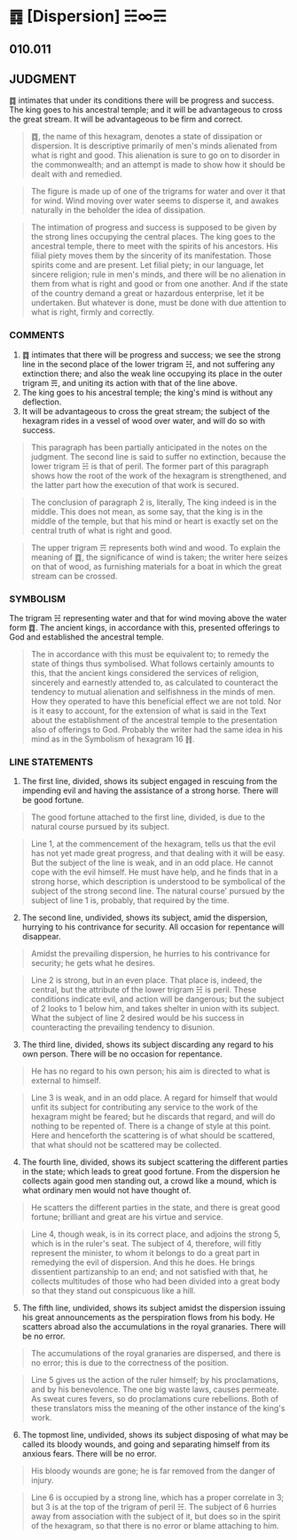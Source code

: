 # ䷺ [Dispersion] ☵∞☴

## 010.011

## JUDGMENT

䷺ intimates that under its conditions there will be progress and success. The king goes to his ancestral temple; and it will be advantageous to cross the great stream. It will be advantageous to be firm and correct.

> ䷺, the name of this hexagram, denotes a state of dissipation or dispersion. It is descriptive primarily of men's minds alienated from what is right and good. This alienation is sure to go on to disorder in the commonwealth; and an attempt is made to show how it should be dealt with and remedied.

> The figure is made up of one of the trigrams for water and over it that for wind. Wind moving over water seems to disperse it, and awakes naturally in the beholder the idea of dissipation.

> The intimation of progress and success is supposed to be given by the strong lines occupying the central places. The king goes to the ancestral temple, there to meet with the spirits of his ancestors. His filial piety moves them by the sincerity of its manifestation. Those spirits come and are present. Let filial piety; in our language, let sincere religion; rule in men's minds, and there will be no alienation in them from what is right and good or from one another. And if the state of the country demand a great or hazardous enterprise, let it be undertaken. But whatever is done, must be done with due attention to what is right, firmly and correctly.

### COMMENTS

1. ䷺ intimates that there will be progress and success; we see the strong line in the second place of the lower trigram ☵, and not suffering any extinction there; and also the weak line occupying its place in the outer trigram ☴, and uniting its action with that of the line above.
2. The king goes to his ancestral temple; the king's mind is without any deflection.
3. It will be advantageous to cross the great stream; the subject of the hexagram rides in a vessel of wood over water, and will do so with success.

> This paragraph has been partially anticipated in the notes on the judgment. The second line is said to suffer no extinction, because the lower trigram ☵ is that of peril. The former part of this paragraph shows how the root of the work of the hexagram is strengthened, and the latter part how the execution of that work is secured.

> The conclusion of paragraph 2 is, literally, The king indeed is in the middle. This does not mean, as some say, that the king is in the middle of the temple, but that his mind or heart is exactly set on the central truth of what is right and good.

> The upper trigram ☴ represents both wind and wood. To explain the meaning of ䷺, the significance of wind is taken; the writer here seizes on that of wood, as furnishing materials for a boat in which the great stream can be crossed.

### SYMBOLISM

The trigram ☵ representing water and that for wind moving above the water form ䷺. The ancient kings, in accordance with this, presented offerings to God and established the ancestral temple.

> The in accordance with this must be equivalent to; to remedy the state of things thus symbolised. What follows certainly amounts to this, that the ancient kings considered the services of religion, sincerely and earnestly attended to, as calculated to counteract the tendency to mutual alienation and selfishness in the minds of men. How they operated to have this beneficial effect we are not told. Nor is it easy to account, for the extension of what is said in the Text about the establishment of the ancestral temple to the presentation also of offerings to God. Probably the writer had the same idea in his mind as in the Symbolism of hexagram 16 ䷏.

### LINE STATEMENTS

1. The first line, divided, shows its subject engaged in rescuing from the impending evil and having the assistance of a strong horse. There will be good fortune.

> The good fortune attached to the first line, divided, is due to the natural course pursued by its subject.

> Line 1, at the commencement of the hexagram, tells us that the evil has not yet made great progress, and that dealing with it will be easy. But the subject of the line is weak, and in an odd place. He cannot cope with the evil himself. He must have help, and he finds that in a strong horse, which description is understood to be symbolical of the subject of the strong second line. The natural course' pursued by the subject of line 1 is, probably, that required by the time.

2. The second line, undivided, shows its subject, amid the dispersion, hurrying to his contrivance for security. All occasion for repentance will disappear.

> Amidst the prevailing dispersion, he hurries to his contrivance for security; he gets what he desires.

> Line 2 is strong, but in an even place. That place is, indeed, the central, but the attribute of the lower trigram ☵ is peril. These conditions indicate evil, and action will be dangerous; but the subject of 2 looks to 1 below him, and takes shelter in union with its subject. What the subject of line 2 desired would be his success in counteracting the prevailing tendency to disunion.

3. The third line, divided, shows its subject discarding any regard to his own person. There will be no occasion for repentance.

> He has no regard to his own person; his aim is directed to what is external to himself.

> Line 3 is weak, and in an odd place. A regard for himself that would unfit its subject for contributing any service to the work of the hexagram might be feared; but he discards that regard, and will do nothing to be repented of. There is a change of style at this point. Here and henceforth the scattering is of what should be scattered, that what should not be scattered may be collected.

4. The fourth line, divided, shows its subject scattering the different parties in the state; which leads to great good fortune. From the dispersion he collects again good men standing out, a crowd like a mound, which is what ordinary men would not have thought of.

> He scatters the different parties in the state, and there is great good fortune; brilliant and great are his virtue and service.

> Line 4, though weak, is in its correct place, and adjoins the strong 5, which is in the ruler's seat. The subject of 4, therefore, will fitly represent the minister, to whom it belongs to do a great part in remedying the evil of dispersion. And this he does. He brings dissentient partizanship to an end; and not satisfied with that, he collects multitudes of those who had been divided into a great body so that they stand out conspicuous like a hill.

5. The fifth line, undivided, shows its subject amidst the dispersion issuing his great announcements as the perspiration flows from his body. He scatters abroad also the accumulations in the royal granaries. There will be no error.

> The accumulations of the royal granaries are dispersed, and there is no error; this is due to the correctness of the position.

> Line 5 gives us the action of the ruler himself; by his proclamations, and by his benevolence. The one big waste laws, causes permeate. As sweat cures fevers, so do proclamations cure rebellions. Both of these translators miss the meaning of the other instance of the king's work.

6. The topmost line, undivided, shows its subject disposing of what may be called its bloody wounds, and going and separating himself from its anxious fears. There will be no error.

> His bloody wounds are gone; he is far removed from the danger of injury.

> Line 6 is occupied by a strong line, which has a proper correlate in 3; but 3 is at the top of the trigram of peril ☵. The subject of 6 hurries away from association with the subject of it, but does so in the spirit of the hexagram, so that there is no error or blame attaching to him.
